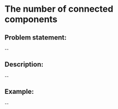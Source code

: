 # The number of connected components

## Problem statement:

--
## Description:

--
## Example:

--
